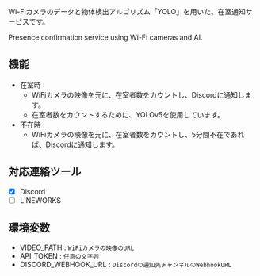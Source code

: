 
Wi-Fiカメラのデータと物体検出アルゴリズム「YOLO」を用いた、在室通知サービスです。

Presence confirmation service using Wi-Fi cameras and AI.

## 機能
 - 在室時 : 
   - WiFiカメラの映像を元に、在室者数をカウントし、Discordに通知します。
   - 在室者数をカウントするために、YOLOv5を使用しています。
 - 不在時 :
   - WiFiカメラの映像を元に、在室者数をカウントし、5分間不在であれば、Discordに通知します。

## 対応連絡ツール
  - [x] Discord
  - [ ] LINEWORKS

## 環境変数
 - VIDEO_PATH : `WiFiカメラの映像のURL`
 - API_TOKEN : `任意の文字列`
 - DISCORD_WEBHOOK_URL : `Discordの通知先チャンネルのWebhookURL`